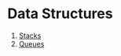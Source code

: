 # Data Structures

1) [Stacks](https://github.com/Einstein-Sessions/data-structures/tree/develop/src/main/java/com/javasessions/stack)
2) [Queues](https://github.com/Einstein-Sessions/data-structures/tree/develop/src/main/java/com/javasessions/queues)